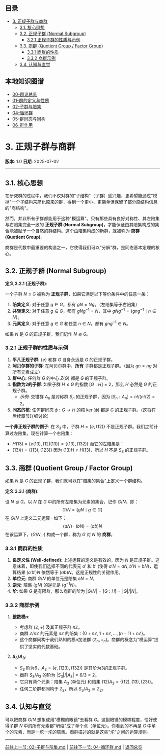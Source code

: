 <!-- 本地目录区块 -->
## 目录

- [3. 正规子群与商群](#3-正规子群与商群)
  - [3.1. 核心思想](#31-核心思想)
  - [3.2. 正规子群 (Normal Subgroup)](#32-正规子群-normal-subgroup)
    - [3.2.1 正规子群的性质与示例](#321-正规子群的性质与示例)
  - [3.3. 商群 (Quotient Group / Factor Group)](#33-商群-quotient-group--factor-group)
    - [3.3.1 商群的性质](#331-商群的性质)
    - [3.3.2 商群示例](#332-商群示例)
  - [3.4. 认知与直觉](#34-认知与直觉)

<!-- 本地知识图谱区块 -->
## 本地知识图谱

- [00-群论总览](./00-群论总览.md)
- [01-群的定义与性质](./01-群的定义与性质.md)
- [02-子群与陪集](./02-子群与陪集.md)
- [04-循环群](./04-循环群.md)
- [05-群同态与同构](./05-群同态与同构.md)
- [06-群作用](./06-群作用.md)

# 3. 正规子群与商群

**版本**: 1.0
**日期**: 2025-07-02

---

## 3.1. 核心思想

在研究群的过程中，我们不仅对群的"子结构"（子群）感兴趣，更希望能通过"模掉"一个子结构来简化原来的群，得到一个更小、更简单但保留了部分原结构信息的"商结构"。

然而，并非所有子群都能用于这种"模运算"。只有那些具有良好对称性、其左陪集与右陪集完全一致的 **正规子群 (Normal Subgroup)**，才能保证由其陪集构成的集合能被赋予一个自然的群结构。这个由陪集构成的新群，就被称为 **商群 (Quotient Group)**。

商群是代数中最重要的构造之一，它使得我们可以"分解"群，是同态基本定理的核心。

## 3.2. 正规子群 (Normal Subgroup)

**定义 3.2.1 (正规子群)**:

一个子群 $N \le G$ 被称为 **正规子群**，如果它满足以下等价条件中的任意一条：

1. **陪集定义**: 对于任意 $g \in G$，都有 $gN = Ng$。（左陪集等于右陪集）
2. **共轭定义**: 对于任意 $g \in G$，都有 $gNg^{-1} = N$，其中 $gNg^{-1} = \{gng^{-1} \mid n \in N\}$。
3. **元素定义**: 对于任意 $g \in G$ 和任意 $n \in N$，都有 $gng^{-1} \in N$。

如果 $N$ 是 $G$ 的正规子群，我们记作 $N \trianglelefteq G$。

### 3.2.1 正规子群的性质与示例

1. **平凡正规子群**: $\{e\}$ 和群 $G$ 自身永远是 $G$ 的正规子群。
2. **阿贝尔群的子群**: 在阿贝尔群中，**所有** 子群都是正规子群。（因为 $gn = ng$ 对所有元素成立）
3. **群中心**: 任何群 $G$ 的中心 $Z(G)$ 都是 $G$ 的正规子群。
4. **指数为2的子群**: 如果子群 $H \le G$ 的指数 $[G:H]=2$，那么 $H$ 必然是 $G$ 的正规子群。
    - *示例*: 交错群 $A_n$ 是对称群 $S_n$ 的正规子群，因为 $[S_n : A_n] = n! / (n!/2) = 2$。
5. **同态的核**: 任何群同态 $\phi: G \to H$ 的核 $\ker(\phi)$ 都是 $G$ 的正规子群。（这将在后续章节详细讨论）

**一个非正规子群的例子**:
在 $S_3$ 中，子群 $H = \{e, (12)\}$ 不是正规子群。我们之前计算过左陪集，现在计算一个右陪集：

- $H(13) = \{e(13), (12)(13)\} = \{(13), (132)\}$
而它的左陪集是：
- $(13)H = \{(13), (123)\}$
因为 $(13)H \neq H(13)$，所以 $H$ 不是 $S_3$ 的正规子群。

## 3.3. 商群 (Quotient Group / Factor Group)

如果 $N$ 是 $G$ 的正规子群，我们就可以在"陪集的集合"上定义一个群结构。

**定义 3.3.1 (商群)**:

设 $N \trianglelefteq G$。以 $N$ 在 $G$ 中的所有左陪集为元素的集合，记作 $G/N$。即：
$$
G/N = \{gN \mid g \in G\}
$$
在 $G/N$ 上定义二元运算 $\cdot$ 如下：
$$
(aN) \cdot (bN) = (ab)N
$$
在该运算下，$(G/N, \cdot)$ 构成一个群，称为 $G$ 对 $N$ 的 **商群**。

### 3.3.1 商群的性质

1. **良定义性 (Well-defined)**: 上述运算的定义是有效的，因为 $N$ 是正规子群。这意味着，即使我们选择不同的代表元 $a'$ 和 $b'$ (使得 $a'N=aN, b'N=bN$)，运算结果 $(a'b')N$ 依然等于 $(ab)N$。这是正规性的关键作用。
2. **单位元**: 商群 $G/N$ 的单位元是陪集 $eN = N$。
3. **逆元**: 陪集 $(gN)$ 的逆元是 $(g^{-1}N)$。
4. **阶**: 如果 $G$ 是有限群，那么商群的阶为 $|G/N| = [G:H] = |G|/|N|$。

### 3.3.2 商群示例

1. **整数模n**:
    - 考虑群 $(\mathbb{Z}, +)$ 及其正规子群 $n\mathbb{Z}$。
    - 商群 $\mathbb{Z}/n\mathbb{Z}$ 的元素是 $n\mathbb{Z}$ 的陪集：$\{0+n\mathbb{Z}, 1+n\mathbb{Z}, \dots, (n-1)+n\mathbb{Z}\}$。
    - 这个商群同构于我们熟知的模n加法群 $(\mathbb{Z}_n, +_n)$。商群的概念为"模运算"提供了坚实的代数基础。

2. **$S_3/A_3$**:
    - $S_3$ 阶为6，$A_3 = \{e, (123), (132)\}$ 是其阶为3的正规子群。
    - 商群 $S_3/A_3$ 的阶为 $|S_3|/|A_3| = 6/3 = 2$。
    - 它只有两个元素：陪集 $A_3$ (单位元) 和陪集 $(12)A_3 = \{(12), (13), (23)\}$。
    - 任何二阶群都同构于 $\mathbb{Z}_2$，所以 $S_3/A_3 \cong \mathbb{Z}_2$。

## 3.4. 认知与直觉

可以把商群 $G/N$ 想象成用"模糊的眼镜"去看群 $G$。这副眼镜的模糊程度，恰好使得子群 $N$ 中的所有元素都"坍缩"成了单个点（单位元）。你看到的不再是 $G$ 中单个的元素，而是一坨一坨的陪集。商群描述的就是这些"坨"之间的运算规则。

---
[前往上一节: 02-子群与陪集.md](./02-子群与陪集.md) | [前往下一节: 04-循环群.md](./04-循环群.md) | [返回总览](./00-群论总览.md)

